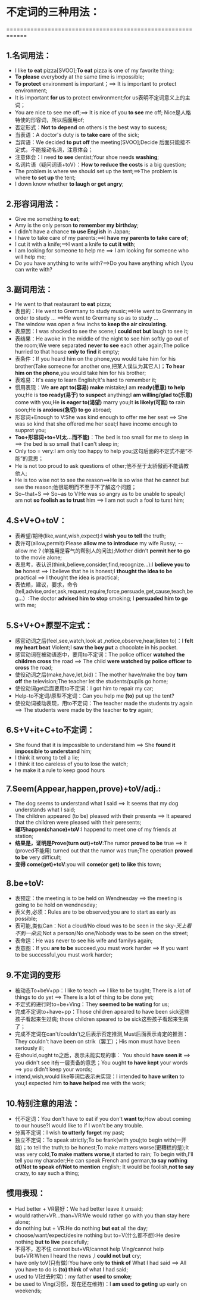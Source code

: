 # 不定词的三种用法：
============================================================

## 1.名词用法：
- I like **to eat** pizza[SVOO];**To eat** pizza is one of my favorite thing;
- **To please** everybody at the same time is impossible;
- **To protect** environment is important；==> It is important to protect environment;
- It is important **for us** to protect environment;for us表明不定词意义上的主词；
- You are nice to see me off;==> It is nice of you **to see** me off; Nice是人格特使的形容词，所以后面用of;
- 否定形式：**Not to depend** on others is the best way to sucess;
- 当表语：A doctor's duty is **to take care** of the sick;
- 当宾语：We decided **to put off** the meeting[SVOO];Decide 后面只能接不定式，不能接动名词，注意体会；
- 注意体会：I need **to see** dentist;Your shoe needs **washing**;
- 名词片语（疑问词语+toV）：**How to reduce the costs** is a big question;
- The problem is where we should set up the tent;==>The problem is where **to set up** the tent;
- I down know whether **to laugh or get angry**; 

## 2.形容词用法：
- Give me something **to eat**;
- Amy is the only person **to remember my birthday**;
- I didn't have a chance **to use English** in Japan;
- I have to take care of my parents;==>I **have my parents to take care of**;
- I cut it with a knife;==>I want a knife **to cut it with**;
- I am looking for someone to help me ==> I am looking for someone who will help me;
- Do you have anything to write with?==>Do you have anything which I/you can write with?

## 3.副词用法：
- He went to that reataurant **to eat** pizza;
- 表目的：He went to Grermany to study music;==>He went to Grermany in order to study … ==>He went to Grermany so as to study …
- The window was open a few inchs **to keep the air circulating**.
- 表原因：I was shocked to see the scene;I **could not but** laugh to see it;
- 表结果：He awoke in the middle of the night to see him softly go out of the room;We were separated **never to see** each other again;The police hurried to that house **only to find** it empty;
- 表条件：If you heard him on the phone,you would take him for his brother(Take someone for another one,把某人误认为其它人)；**To hear him on the phone**,you would take him for his brother;
- 表难易：It's easy to learn English;It's hard to remember it;
- 惯用表现：We **are apt to(容易) make** mistake;I am **ready(愿意) to help** you;He is **too ready(易于) to suspect** anything;I **am willing/glad to(乐意)** come with you;He **is eager to(渴望)** marry you;It **is likely(可能) to** rain soon;He **is anxious(急切) to go** abroad;
- 形容词+Enough to V:She was kind enough to offer me her seat ==>
She was so kind that she offered me her seat;I have income enough to supprot you;
- **Too+形容词+to+V(太…而不能)**：The bed is too small for me to sleep **in** ==> the bed is so small that I can't sleep in;
- Only too = very:I am only too happy to help you;这句后面的不定式不是“不能”的意思；
- He is not too proud to ask questions of other;他不至于太骄傲而不能请教他人;
- He is too wise not to see the reason==>He is so wise that he cannot but see the reason;他很聪明而不至于不了解这个问题；
- So~that+S ==> So~as to V:He was so angry as to be unable to speak;I am not **so foolish as to trust** him ==> I am not such a fool to turst him;

## 4.S+V+O+toV：
- 表希望/期待(like,want,wish,expect):I **wish you to tell** the truth;
- 表许可(allow,permit):Please **allow me to introduce** my wife Russy; -- allow me？(单独用是客气的帮别人的问法);Mother didn't **permit her to go** to the movie alone;
- 表思考，表认识(think,believe,consider,find,recognize…):I **believe you to be** honest ==> I believe that   he is honest;I **thought the idea to be** practical ==> I thought the idea is practical;
- 表依赖，建议，要求，命令 (tell,advise,order,ask,request,require,force,persuade,get,cause,teach,beg…）:The doctor **advised him to stop** smoking; I **persuaded him to go** with me;

## 5.S+V+O+原型不定式：
- 感官动词之后(feel,see,watch,look at ,notice,observe,hear,listen to)：I **felt my heart beat** Violent;I **saw the boy put** a chocolate in his pocket.
- 感官动词在被动语态中，要用to不定词：The police officer **watched the children cross** the road ==> The child **were watched by police officer to cross** the road;
- 使役动词之后(make,have,let,bid)：The mother have/make the boy **turn off** the television;The teacher let the students/pupils go home;
- 使役动词get后面要用to不定词：I got him to repair my car;
- Help-to不定词/原型不定词：Can you help me **(to)** put up the tent?
- 使役动词被动表现，用to不定词：The teacher made the students try again ==> The students were made by the teacher **to try** again;

## 6.S+V+it+C+to不定词：
- She found that it is impossible to understand him ==> She **found it impossible to understand** him;
- I think it wrong to tell a lie;
- I think it too careless of you to lose the watch;
- he make it a rule to keep good hours

## 7.Seem(Appear,happen,prove)+toV/adj.:
- The dog seems to understand what I said ==> It seems that my dog understands what I said;
- The children appeared (to be) pleased with their presents ==> It apeared that the children were pleased with their peresents;
- **碰巧happen(chance)+toV**:I happend to meet one of my friends at station;
- **结果是，证明是Prove(turn out)+toV**:The rumor **proved to be** true ==> it (proved不能用) turned out that the rumor was trun;The operation **proved to be** very difficult;
- **变得 come(get)+toV**:you will **come(or get) to like** this town;

## 8.be+toV:
- 表预定：the meeting is to be held on Wendnesday ==> the meeting is going to be hold on wendnesday;
- 表义务,必须：Rules are to be observed;you are to start as early as possible;
- 表可能,类似Can：Not a cloud/No cloud was to be seen in the sky-*天上看不到一朵云*;Not a person/No one/Nobody was to be seen on the street;
- 表命运：He was never to see his wife and familys again;
- 表意图：If you **are to be** succeed,you must work harder ==> If you want to be successful,you must work harder;

## 9.不定词的变形
- 被动态To+beV+pp：I like to teach ==> I like to be taught; There is a lot of things to do yet ==> There is a lot of thing to be done yet;
- 不定式的进行时to+be+Ving：They **seemed to be wating** for us;
- 完成不定词to+have+pp：Those children apeared to have been sick这些孩子看起来生过病; those children speared to be sick这些孩子看起来生病了；
- 完成不定词在can't/couldn't之后表示否定推测,Must后面表示肯定的推测：They couldn't have been on strik（罢工）；His mon must have been seriously ill;
- 在should,ought to之后，表示未能实现的事： You should **have seen it** ==> you didn't see it有一层责备的意思；You ought **to have kept** your words ==> you didn't keep your words;
- intend,wish,would like等词后表示未实现：I intended **to have writen** to you;I expected him **to have helped** me with the work;

## 10.特别注意的用法：
- 代不定词：You don't have to eat if you don't **want to**;How about coming to our house?I would like to if I won't be any trouble.
- 分离不定词：I wish **to utterly forget** my past;
- 独立不定词：To speak strictly;To be frank(with you);to begin with(一开始)；to tell the truth;to be honest;To make matters worse(更糟糕的是);It was very cold,**To make matters worse**,it started to rain; To begin with,I'll tell you my charader;He can speak French and german,**to say nothing of/Not to speak of/Not to mention** english; It would be foolish,**not to say** crazy, to say such a thing;

## 惯用表现：
- Had better + VR最好：We had better leave it unsaid;
- would rather+VR…than+VR:We would rather go with you than stay here alone;
- do nothing but + VR:He do nothing **but eat** all the day; 
- choose/want/expect/desire nothing but to+V(什么都不想):He desire nothing **but to live** peacefully;
- 不得不，忍不住 cannot but+VR/cannot help Ving/cannot help but+VR:When I heard the news ,I **could not but** cry;
- have only toV(只有做):You have only **to think of** What I had said ==> All you have to do is **(to) think** of what I had said;
- used to V(过去时常)：my father **used to smoke**;
- be used to Ving(习惯，现在还在维持)：I **am used to geting** up early on weekends;


